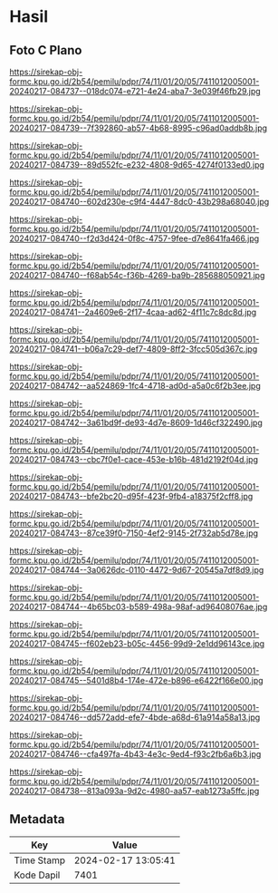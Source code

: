 # Hasil

## Foto C Plano

https://sirekap-obj-formc.kpu.go.id/2b54/pemilu/pdpr/74/11/01/20/05/7411012005001-20240217-084737--018dc074-e721-4e24-aba7-3e039f46fb29.jpg

https://sirekap-obj-formc.kpu.go.id/2b54/pemilu/pdpr/74/11/01/20/05/7411012005001-20240217-084739--7f392860-ab57-4b68-8995-c96ad0addb8b.jpg

https://sirekap-obj-formc.kpu.go.id/2b54/pemilu/pdpr/74/11/01/20/05/7411012005001-20240217-084739--89d552fc-e232-4808-9d65-4274f0133ed0.jpg

https://sirekap-obj-formc.kpu.go.id/2b54/pemilu/pdpr/74/11/01/20/05/7411012005001-20240217-084740--602d230e-c9f4-4447-8dc0-43b298a68040.jpg

https://sirekap-obj-formc.kpu.go.id/2b54/pemilu/pdpr/74/11/01/20/05/7411012005001-20240217-084740--f2d3d424-0f8c-4757-9fee-d7e8641fa466.jpg

https://sirekap-obj-formc.kpu.go.id/2b54/pemilu/pdpr/74/11/01/20/05/7411012005001-20240217-084740--f68ab54c-f36b-4269-ba9b-285688050921.jpg

https://sirekap-obj-formc.kpu.go.id/2b54/pemilu/pdpr/74/11/01/20/05/7411012005001-20240217-084741--2a4609e6-2f17-4caa-ad62-4f11c7c8dc8d.jpg

https://sirekap-obj-formc.kpu.go.id/2b54/pemilu/pdpr/74/11/01/20/05/7411012005001-20240217-084741--b06a7c29-def7-4809-8ff2-3fcc505d367c.jpg

https://sirekap-obj-formc.kpu.go.id/2b54/pemilu/pdpr/74/11/01/20/05/7411012005001-20240217-084742--aa524869-1fc4-4718-ad0d-a5a0c6f2b3ee.jpg

https://sirekap-obj-formc.kpu.go.id/2b54/pemilu/pdpr/74/11/01/20/05/7411012005001-20240217-084742--3a61bd9f-de93-4d7e-8609-1d46cf322490.jpg

https://sirekap-obj-formc.kpu.go.id/2b54/pemilu/pdpr/74/11/01/20/05/7411012005001-20240217-084743--cbc7f0e1-cace-453e-b16b-481d2192f04d.jpg

https://sirekap-obj-formc.kpu.go.id/2b54/pemilu/pdpr/74/11/01/20/05/7411012005001-20240217-084743--bfe2bc20-d95f-423f-9fb4-a18375f2cff8.jpg

https://sirekap-obj-formc.kpu.go.id/2b54/pemilu/pdpr/74/11/01/20/05/7411012005001-20240217-084743--87ce39f0-7150-4ef2-9145-2f732ab5d78e.jpg

https://sirekap-obj-formc.kpu.go.id/2b54/pemilu/pdpr/74/11/01/20/05/7411012005001-20240217-084744--3a0626dc-0110-4472-9d67-20545a7df8d9.jpg

https://sirekap-obj-formc.kpu.go.id/2b54/pemilu/pdpr/74/11/01/20/05/7411012005001-20240217-084744--4b65bc03-b589-498a-98af-ad96408076ae.jpg

https://sirekap-obj-formc.kpu.go.id/2b54/pemilu/pdpr/74/11/01/20/05/7411012005001-20240217-084745--f602eb23-b05c-4456-99d9-2e1dd96143ce.jpg

https://sirekap-obj-formc.kpu.go.id/2b54/pemilu/pdpr/74/11/01/20/05/7411012005001-20240217-084745--5401d8b4-174e-472e-b896-e6422f166e00.jpg

https://sirekap-obj-formc.kpu.go.id/2b54/pemilu/pdpr/74/11/01/20/05/7411012005001-20240217-084746--dd572add-efe7-4bde-a68d-61a914a58a13.jpg

https://sirekap-obj-formc.kpu.go.id/2b54/pemilu/pdpr/74/11/01/20/05/7411012005001-20240217-084746--cfa497fa-4b43-4e3c-9ed4-f93c2fb6a6b3.jpg

https://sirekap-obj-formc.kpu.go.id/2b54/pemilu/pdpr/74/11/01/20/05/7411012005001-20240217-084738--813a093a-9d2c-4980-aa57-eab1273a5ffc.jpg


## Metadata

| Key        | Value               |
| ---------- | ------------------- |
| Time Stamp | 2024-02-17 13:05:41 |
| Kode Dapil | 7401                |



